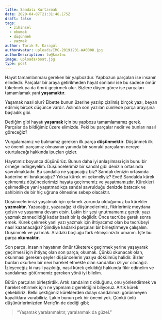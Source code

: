 ```yaml
---
title: Sandalı Kurtarmak
date: 2020-04-07T21:31:48.175Z
draft: false
tags:
  - zihinsel
  - okumak
  - düşünmek
  - yazmak
author: Tarık E. Karagül
authorAvatar: uploads/IMG-20191201-WA0008.jpg
authorDescription: tw@kmxtnc
image: uploads/boat.jpg
type: post
---
```

Hayat tamamlanması gereken bir yapbozdur. Yapbozun parçaları ise insanın elindedir. Parçalar bir araya getirilmeden hayat sonlanır ise bu sadece ömür tüketmek ya da ömrü geçirmek olur. Bizlere düşen görev ise parçaları tamamlamak yani **yaşamaktır**.

Yaşamak nasıl olur? Elbette bunun üzerine yazılıp çizilmiş birçok yazı, beyan edilmiş birçok düşünce vardır. Aslında son yazılan cümlede parça arayışına başladık gibi.

Dediğim gibi hayatı **yaşamak** için bu yapbozu tamamlamamız gerek. Parçalar da bildiğimiz üzere elimizde. Peki bu parçalar nedir ve bunları nasıl göreceğiz?

Vurgulamamız ve bulmamız gereken ilk parça **düşünmektir**. Düşünmek ilk ve önemli parçamız olmasının yanında bir sonraki parçaların nereye oturtulacağı hakkında ipuçları gizler.

Hayatımız boyunca düşünürüz. Bunun daha iyi anlaşılması için bunu bir örneğe indirgeyelim. Düşüncelerimiz bir sandal gibi denizin ortasında savrulmaktadır. Bu sandalla ne yapacağız biz? Sandalı denizin ortasında kaderine mi bırakacağız? Yoksa kürek mi çekmeliyiz? Evet! Sandalda kürek çekmemiz düşüncelerimizi hayata geçirmemiz ve yaşatmamızdır. Kürekleri çekmedikçe yani yaşatmadıkça sandal savrulduğu denizde batacak ve sahibinin de bir hiç uğruna ölmesine sebep olacaktır.

Düşüncelerimizi yaşatmak için çekmek zorunda olduğumuz bu kürekler **yazmaktır**. Yazacağız, yazacağız ki düşüncelerimiz, fikirlerimiz meydana gelsin ve yaşamına devam etsin. Lakin bir şeyi unutmamamız gerek; yazı yazmak zannedildiği kadar basit bir iş değildir. Önce tecrübe gerek sonra emek. Kürek çekmek yani yazı yazmak için ihtiyacımız olan bu tecrübeyi nasıl kazanacağız? Şimdiye kadarki parçaları bir birleştirmeye çalışalım. Düşünmek ve yazmak. Aradaki boşluğu fark etmişsinizdir umarım. İşte bu parça **okumaktır**.

Son parça, insanın hayatının ömür tüketerek geçirmek yerine yaşayarak geçirmesi için ihtiyaç olan son parça; okumak. Çünkü okunacak olan, okunması gereken şeyler düşüncelerin yazıya dökülmüş halidir. Bizler bunları okurken bir nevi hareket etmekte olan sandalları izliyor olacağız. İzleyeceğiz ki nasıl yazıldığı, nasıl kürek çekildiği hakkında fikir edinelim ve sandalımızı götürmemiz gereken yönü iyi bilelim.

Bütün parçaları birleştirdik. Artık sandalımız olduğunu, onu yönlendirmek ve hareket ettirmek için ne yapmamız gerektiğini biliyoruz. Artık kürek çekebiliriz. Belki çektiğimiz küreklerden dolayı sandalımızı görünmeyen kayalıklara vurabiliriz. Lakin bunun pek bir önemi yok. Çünkü ünlü düşünürlerimizden Meriç’in de dediği gibi;

> “Yaşamak yaralanmaktır, yaralanmak da güzel.”